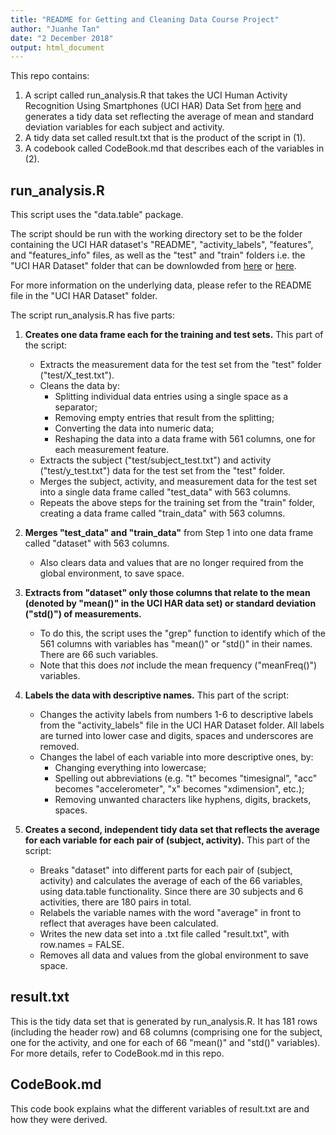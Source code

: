 ```yaml
---
title: "README for Getting and Cleaning Data Course Project"
author: "Juanhe Tan"
date: "2 December 2018"
output: html_document
---
```


This repo contains:

1. A script called run_analysis.R that takes the UCI Human Activity Recognition 
Using Smartphones (UCI HAR) Data Set from [here](http://archive.ics.uci.edu/ml/datasets/Human+Activity+Recognition+Using+Smartphones)
and generates a tidy data set reflecting the average of mean and standard 
deviation variables for each subject and activity.
2. A tidy data set called result.txt that is the product of the script in (1).
3. A codebook called CodeBook.md that describes each of the variables in (2).

## run_analysis.R

This script uses the "data.table" package.

The script should be run with the working directory set to be the folder containing 
the UCI HAR dataset's "README", "activity_labels", "features", and "features_info"
files, as well as the "test" and "train" folders i.e. the "UCI HAR Dataset"
folder that can be downlowded from [here](http://archive.ics.uci.edu/ml/machine-learning-databases/00240/) 
or [here](https://d396qusza40orc.cloudfront.net/getdata%2Fprojectfiles%2FUCI%20HAR%20Dataset.zip).  

For more information on the underlying data, please refer to the README file in
the "UCI HAR Dataset" folder.

The script run_analysis.R has five parts:  

1. **Creates one data frame each for the training and test sets.**
This part of the script:
    * Extracts the measurement data for the test set from the "test" folder
    ("test/X_test.txt").
    * Cleans the data by:
        + Splitting individual data entries using a single space as a separator;
        + Removing empty entries that result from the splitting;
        + Converting the data into numeric data;
        + Reshaping the data into a data frame with 561 columns, one for each 
        measurement feature.
    * Extracts the subject ("test/subject_test.txt") and activity
    ("test/y_test.txt") data for the test set from the "test" folder.
    * Merges the subject, activity, and measurement data for the test set into a
    single data frame called "test_data" with 563 columns.
    * Repeats the above steps for the training set from the "train" folder,
    creating a data frame called "train_data" with 563 columns.
    
2. **Merges "test_data" and "train_data"** from Step 1 into one data frame
called "dataset" with 563 columns.
    * Also clears data and values that are no longer required from the global
    environment, to save space.
    
3. **Extracts from "dataset" only those columns that relate to the mean
(denoted by "mean()" in the UCI HAR data set) or standard deviation ("std()") of
measurements.**
    * To do this, the script uses the "grep" function to identify which of the
    561 columns with variables has "mean()" or "std()" in their names. There are
    66 such variables.
    * Note that this does _not_ include the mean frequency ("meanFreq()")
    variables.
    
4. **Labels the data with descriptive names.** This part of the script:
    * Changes the activity labels from numbers 1-6 to descriptive labels from
    the "activity_labels" file in the UCI HAR Dataset folder. All labels are
    turned into lower case and digits, spaces and underscores are removed.
    * Changes the label of each variable into more descriptive ones, by:
        + Changing everything into lowercase;
        + Spelling out abbreviations (e.g. "t" becomes "timesignal", "acc" 
        becomes "accelerometer", "x" becomes "xdimension", etc.);
        + Removing unwanted characters like hyphens, digits, brackets, spaces.
    
5. **Creates a second, independent tidy data set that reflects the average for
each variable for each pair of (subject, activity).** This part of the script:
    * Breaks "dataset" into different parts for each pair of (subject, activity)
    and calculates the average of each of the 66 variables, using data.table
    functionality. Since there are 30 subjects and 6 activities, there are 180
    pairs in total.
    * Relabels the variable names with the word "average" in front to reflect
    that averages have been calculated.
    * Writes the new data set into a .txt file called "result.txt", with
    row.names = FALSE.
    * Removes all data and values from the global environment to save space.

## result.txt

This is the tidy data set that is generated by run_analysis.R. It has 181 rows
(including the header row) and 68 columns (comprising one for the subject, one
for the activity, and one for each of 66 "mean()" and "std()" variables). For
more details, refer to CodeBook.md in this repo.

## CodeBook.md

This code book explains what the different variables of result.txt are and how
they were derived.